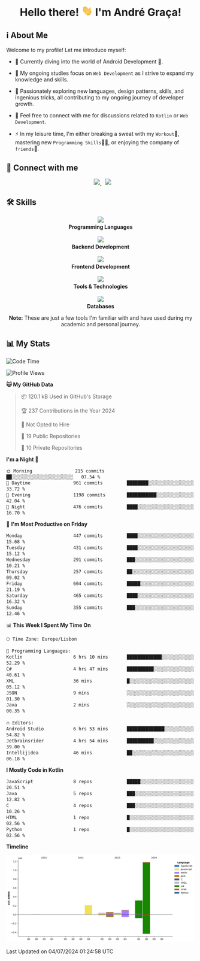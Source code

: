 <h1 align="center">Hello there! <img src="https://raw.githubusercontent.com/ABSphreak/ABSphreak/master/gifs/Hi.gif" width="30"> I'm André Graça!</h1>

## ℹ️ About Me

Welcome to my profile! Let me introduce myself:

- 🔭 Currently diving into the world of Android Development 📱.

- 🌱 My ongoing studies focus on `Web Development` as I strive to expand my knowledge and skills.
 
- 🚀 Passionately exploring new languages, design patterns, skills, and ingenious tricks, all contributing to my ongoing journey of developer growth.

- 💬 Feel free to connect with me for discussions related to `Kotlin` or `Web Development`.

- ⚡ In my leisure time, I'm either breaking a sweat with my `Workout`💪, mastering new `Programming Skills`👨‍💻, or enjoying the company of `friends`👥.

## 🤝 Connect with me

<p align="center">
  <a style="margin-left: 10px;" target="_blank" href="mailto:sindrome.gracinha@gmail.com">
    <img width="50px" src="https://play-lh.googleusercontent.com/KSuaRLiI_FlDP8cM4MzJ23ml3og5Hxb9AapaGTMZ2GgR103mvJ3AAnoOFz1yheeQBBI">
  </a>
  <a style="margin-left: 10px;" target="_blank" href="https://twitter.com/Andre_Graca3">
    <img src="https://skillicons.dev/icons?i=twitter">
  </a>
</p>

## 🛠️ Skills

<div align="center">
  <p align="center">
    <img src="https://skillicons.dev/icons?i=kotlin,java,js,ts,python,c&perline=6" /><br/>
    <b>Programming Languages</b><br/><br/>
    <img src="https://skillicons.dev/icons?i=spring,nodejs,express&perline=5" /><br/>
    <b>Backend Development</b><br/><br/>
    <img src="https://skillicons.dev/icons?i=react,nextjs,html,css,bootstrap,tailwind&perline=6" /><br/>
    <b>Frontend Development</b><br/><br/>
    <img src="https://skillicons.dev/icons?i=docker,linux,bash,git,github,androidstudio,jenkins,postman&perline=9" /><br/>
    <b>Tools & Technologies</b><br/><br/>
    <img src="https://skillicons.dev/icons?i=postgres,mongodb&perline=2" /><br/>
    <b>Databases</b>
  </p> 
  <p align="center"><b>Note:</b> These are just a few tools I'm familiar with and have used during my academic and personal journey.</p>
</div>

## 📊 My Stats

<!--START_SECTION:waka-->
![Code Time](http://img.shields.io/badge/Code%20Time-1%2C266%20hrs%2033%20mins-blue)

![Profile Views](http://img.shields.io/badge/Profile%20Views-0-blue)

**🐱 My GitHub Data** 

> 📦 120.1 kB Used in GitHub's Storage 
 > 
> 🏆 237 Contributions in the Year 2024
 > 
> 🚫 Not Opted to Hire
 > 
> 📜 19 Public Repositories 
 > 
> 🔑 10 Private Repositories 
 > 
**I'm a Night 🦉** 

```text
🌞 Morning                215 commits         ██░░░░░░░░░░░░░░░░░░░░░░░   07.54 % 
🌆 Daytime                961 commits         ████████░░░░░░░░░░░░░░░░░   33.72 % 
🌃 Evening                1198 commits        ███████████░░░░░░░░░░░░░░   42.04 % 
🌙 Night                  476 commits         ████░░░░░░░░░░░░░░░░░░░░░   16.70 % 
```
📅 **I'm Most Productive on Friday** 

```text
Monday                   447 commits         ████░░░░░░░░░░░░░░░░░░░░░   15.68 % 
Tuesday                  431 commits         ████░░░░░░░░░░░░░░░░░░░░░   15.12 % 
Wednesday                291 commits         ███░░░░░░░░░░░░░░░░░░░░░░   10.21 % 
Thursday                 257 commits         ██░░░░░░░░░░░░░░░░░░░░░░░   09.02 % 
Friday                   604 commits         █████░░░░░░░░░░░░░░░░░░░░   21.19 % 
Saturday                 465 commits         ████░░░░░░░░░░░░░░░░░░░░░   16.32 % 
Sunday                   355 commits         ███░░░░░░░░░░░░░░░░░░░░░░   12.46 % 
```


📊 **This Week I Spent My Time On** 

```text
🕑︎ Time Zone: Europe/Lisbon

💬 Programming Languages: 
Kotlin                   6 hrs 10 mins       █████████████░░░░░░░░░░░░   52.29 % 
C#                       4 hrs 47 mins       ██████████░░░░░░░░░░░░░░░   40.61 % 
XML                      36 mins             █░░░░░░░░░░░░░░░░░░░░░░░░   05.12 % 
JSON                     9 mins              ░░░░░░░░░░░░░░░░░░░░░░░░░   01.30 % 
Java                     2 mins              ░░░░░░░░░░░░░░░░░░░░░░░░░   00.35 % 

🔥 Editors: 
Android Studio           6 hrs 53 mins       ██████████████░░░░░░░░░░░   54.82 % 
Jetbrainsrider           4 hrs 54 mins       ██████████░░░░░░░░░░░░░░░   39.00 % 
Intellijidea             46 mins             ██░░░░░░░░░░░░░░░░░░░░░░░   06.18 % 
```

**I Mostly Code in Kotlin** 

```text
JavaScript               8 repos             █████░░░░░░░░░░░░░░░░░░░░   20.51 % 
Java                     5 repos             ███░░░░░░░░░░░░░░░░░░░░░░   12.82 % 
C                        4 repos             ███░░░░░░░░░░░░░░░░░░░░░░   10.26 % 
HTML                     1 repo              █░░░░░░░░░░░░░░░░░░░░░░░░   02.56 % 
Python                   1 repo              █░░░░░░░░░░░░░░░░░░░░░░░░   02.56 % 
```



**Timeline**

![Lines of Code chart](https://raw.githubusercontent.com/AndreGraca3/AndreGraca3/main/assets/bar_graph.png)


 Last Updated on 04/07/2024 01:24:58 UTC
<!--END_SECTION:waka-->

